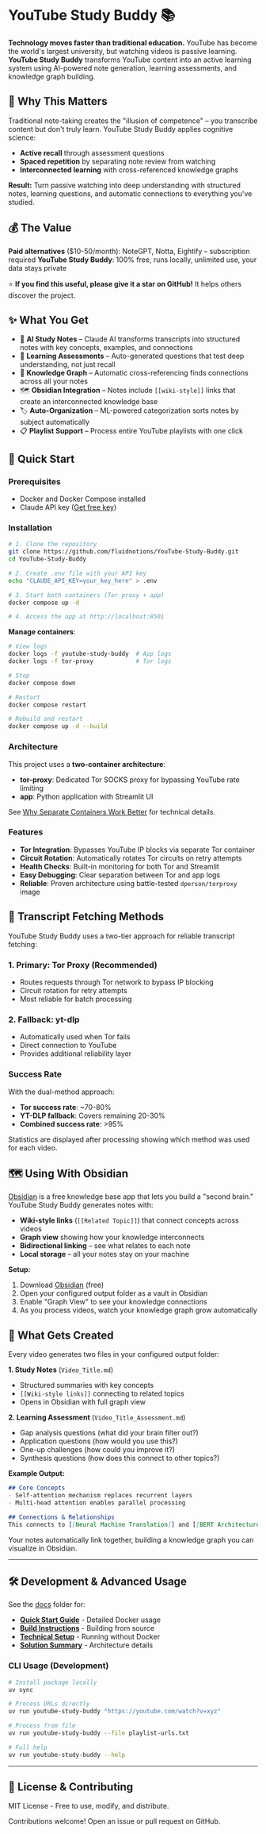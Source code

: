 # YouTube Study Buddy 📚

**Technology moves faster than traditional education.** YouTube has become the world's largest university, but watching videos is passive learning. **YouTube Study Buddy** transforms YouTube content into an active learning system using AI-powered note generation, learning assessments, and knowledge graph building.

## 🧠 Why This Matters

Traditional note-taking creates the "illusion of competence" – you transcribe content but don't truly learn. YouTube Study Buddy applies cognitive science:
- **Active recall** through assessment questions
- **Spaced repetition** by separating note review from watching
- **Interconnected learning** with cross-referenced knowledge graphs

**Result:** Turn passive watching into deep understanding with structured notes, learning questions, and automatic connections to everything you've studied.

## 💰 The Value

**Paid alternatives** ($10-50/month): NoteGPT, Notta, Eightify – subscription required
**YouTube Study Buddy**: 100% free, runs locally, unlimited use, your data stays private

⭐ **If you find this useful, please give it a star on GitHub!** It helps others discover the project.

## ✨ What You Get

- 🤖 **AI Study Notes** – Claude AI transforms transcripts into structured notes with key concepts, examples, and connections
- 📝 **Learning Assessments** – Auto-generated questions that test deep understanding, not just recall
- 🔗 **Knowledge Graph** – Automatic cross-referencing finds connections across all your notes
- 🗺️ **Obsidian Integration** – Notes include `[[wiki-style]]` links that create an interconnected knowledge base
- 🏷️ **Auto-Organization** – ML-powered categorization sorts notes by subject automatically
- 📋 **Playlist Support** – Process entire YouTube playlists with one click

## 🚀 Quick Start

### Prerequisites
- Docker and Docker Compose installed
- Claude API key ([Get free key](https://console.anthropic.com/))

### Installation

```bash
# 1. Clone the repository
git clone https://github.com/fluidnotions/YouTube-Study-Buddy.git
cd YouTube-Study-Buddy

# 2. Create .env file with your API key
echo "CLAUDE_API_KEY=your_key_here" > .env

# 3. Start both containers (Tor proxy + app)
docker compose up -d

# 4. Access the app at http://localhost:8501
```

**Manage containers**:
```bash
# View logs
docker logs -f youtube-study-buddy  # App logs
docker logs -f tor-proxy            # Tor logs

# Stop
docker compose down

# Restart
docker compose restart

# Rebuild and restart
docker compose up -d --build
```

### Architecture

This project uses a **two-container architecture**:
- **tor-proxy**: Dedicated Tor SOCKS proxy for bypassing YouTube rate limiting
- **app**: Python application with Streamlit UI

See [Why Separate Containers Work Better](docs/WHY_SEPARATE_CONTAINERS.md) for technical details.

### Features

- **Tor Integration**: Bypasses YouTube IP blocks via separate Tor container
- **Circuit Rotation**: Automatically rotates Tor circuits on retry attempts
- **Health Checks**: Built-in monitoring for both Tor and Streamlit
- **Easy Debugging**: Clear separation between Tor and app logs
- **Reliable**: Proven architecture using battle-tested `dperson/torproxy` image

## 📡 Transcript Fetching Methods

YouTube Study Buddy uses a two-tier approach for reliable transcript fetching:

### 1. Primary: Tor Proxy (Recommended)
- Routes requests through Tor network to bypass IP blocking
- Circuit rotation for retry attempts
- Most reliable for batch processing

### 2. Fallback: yt-dlp
- Automatically used when Tor fails
- Direct connection to YouTube
- Provides additional reliability layer

### Success Rate
With the dual-method approach:
- **Tor success rate**: ~70-80%
- **YT-DLP fallback**: Covers remaining 20-30%
- **Combined success rate**: >95%

Statistics are displayed after processing showing which method was used for each video.

## 🗺️ Using With Obsidian

[Obsidian](https://obsidian.md) is a free knowledge base app that lets you build a "second brain." YouTube Study Buddy generates notes with:
- **Wiki-style links** (`[[Related Topic]]`) that connect concepts across videos
- **Graph view** showing how your knowledge interconnects
- **Bidirectional linking** – see what relates to each note
- **Local storage** – all your notes stay on your machine

**Setup:**
1. Download [Obsidian](https://obsidian.md) (free)
2. Open your configured output folder as a vault in Obsidian
3. Enable "Graph View" to see your knowledge connections
4. As you process videos, watch your knowledge graph grow automatically

## 📄 What Gets Created

Every video generates two files in your configured output folder:

**1. Study Notes** (`Video_Title.md`)
- Structured summaries with key concepts
- `[[Wiki-style links]]` connecting to related topics
- Opens in Obsidian with full graph view

**2. Learning Assessment** (`Video_Title_Assessment.md`)
- Gap analysis questions (what did your brain filter out?)
- Application questions (how would you use this?)
- One-up challenges (how could you improve it?)
- Synthesis questions (how does this connect to other topics?)

**Example Output:**

```markdown
## Core Concepts
- Self-attention mechanism replaces recurrent layers
- Multi-head attention enables parallel processing

## Connections & Relationships
This connects to [[Neural Machine Translation]] and [[BERT Architecture]]...
```

Your notes automatically link together, building a knowledge graph you can visualize in Obsidian.

---

## 🛠️ Development & Advanced Usage

See the [docs](docs/) folder for:
- **[Quick Start Guide](docs/QUICKSTART.md)** - Detailed Docker usage
- **[Build Instructions](docs/BUILD_INSTRUCTIONS.md)** - Building from source
- **[Technical Setup](docs/technical/alternative-setup.md)** - Running without Docker
- **[Solution Summary](docs/SOLUTION_SUMMARY.md)** - Architecture details

### CLI Usage (Development)

```bash
# Install package locally
uv sync

# Process URLs directly
uv run youtube-study-buddy "https://youtube.com/watch?v=xyz"

# Process from file
uv run youtube-study-buddy --file playlist-urls.txt

# Full help
uv run youtube-study-buddy --help
```

---

## 📜 License & Contributing

MIT License - Free to use, modify, and distribute.

Contributions welcome! Open an issue or pull request on GitHub.